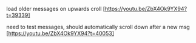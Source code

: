 load older messages on upwards croll
[https://youtu.be/ZbX4Ok9YX94?t=39339]

need to test messages, should automatically scroll down after  a new msg
[https://youtu.be/ZbX4Ok9YX94?t=40053]
